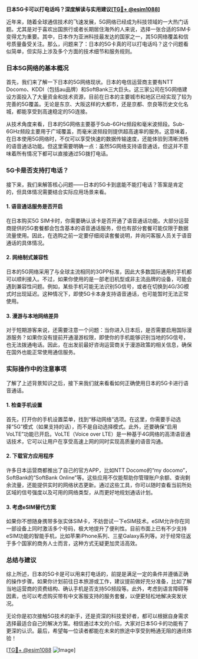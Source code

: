 **日本5G卡可以打电话吗？深度解读与实用建议[[TG💪+ @esim1088](https://t.me/s/esim1088)]**

近年来，随着全球通信技术的飞速发展，5G网络已经成为科技领域的一大热门话题。尤其是对于喜欢出国旅行或者长期居住海外的人来说，选择一张合适的SIM卡变得尤为重要。其中，日本作为亚洲科技最发达的国家之一，其5G网络覆盖和信号质量备受关注。那么，问题来了：日本的5G卡真的可以打电话吗？这个问题看似简单，但实际上涉及多个方面的技术细节和服务规则。

### 日本5G网络的基本概况

首先，我们来了解一下日本的5G网络现状。日本的电信运营商主要有NTT Docomo、KDDI（包括au品牌）和SoftBank三大巨头。这三家公司在5G网络建设方面投入了大量资金和技术资源，目前在日本的主要城市和地区已经实现了较为完善的5G覆盖。无论是东京、大阪这样的大都市，还是京都、奈良等历史文化名城，都能享受到高速稳定的5G连接。

从技术角度来看，日本的5G网络主要基于Sub-6GHz频段和毫米波频段。Sub-6GHz频段主要用于广域覆盖，而毫米波频段则提供超高速率的服务。这意味着，在日本使用5G网络时，不仅可以享受快速的数据传输速度，还能体验到清晰流畅的语音通话功能。但这里需要明确一点：虽然5G网络支持语音通话，但这并不意味着所有情况下都可以直接通过5G拨打电话。

### 5G卡是否支持打电话？

接下来，我们来解答核心问题——日本的5G卡到底能不能打电话？答案是肯定的，但具体情况需要结合实际应用场景来看。

#### 1. **语音通话服务是否开启**
   在日本购买5G SIM卡时，你需要确认该卡是否开通了语音通话功能。大部分运营商提供的5G套餐都会包含基本的语音通话服务，但也有部分套餐可能仅限于数据流量使用。因此，在选购之前一定要仔细阅读套餐说明，并询问客服人员关于语音通话的具体情况。

#### 2. **网络制式兼容性**
   日本的5G网络采用了与全球主流相同的3GPP标准，因此大多数国际通用的手机都可以顺利接入。不过，如果你使用的是一部老旧机型或非主流品牌的设备，可能会遇到兼容性问题。例如，某些手机可能无法识别5G信号，或者在切换到4G/3G模式时出现延迟。这种情况下，即使5G卡本身支持语音通话，也可能暂时无法正常使用。

#### 3. **漫游与本地网络差异**
   对于短期游客来说，还需要注意一个问题：当你进入日本后，是否需要启用国际漫游服务？如果你没有提前开通漫游权限，即使你的手机能够识别当地的5G信号，也无法拨通电话。因此，在出发前最好咨询运营商关于漫游政策的相关信息，确保在国外也能正常使用通信服务。

### 实际操作中的注意事项

了解了上述背景知识之后，接下来我们就来看看如何正确使用日本的5G卡进行语音通话。

#### 1. **检查手机设置**
   首先，打开你的手机设置菜单，找到“移动网络”选项。在这里，你需要手动选择“5G”模式（如果支持的话），而不是自动选择模式。此外，还要确保“启用VoLTE”功能已开启。VoLTE（Voice over LTE）是一种基于4G网络的高清语音通话技术，它可以让用户在享受高速上网的同时实现高质量的语音沟通。

#### 2. **下载官方应用程序**
   许多日本运营商都推出了自己的官方APP，比如NTT Docomo的“my docomo”，SoftBank的“SoftBank Online”等。这些应用不仅能帮助你管理账户余额、查询剩余流量，还能提供实时的网络状态更新。通过这些工具，你可以随时查看当前所处区域的信号强度以及可用的网络类型，从而更好地规划通话计划。

#### 3. **考虑eSIM替代方案**
   如果你不想随身携带多张实体SIM卡，不妨尝试一下eSIM技术。eSIM允许你在同一部设备上同时激活多个号码，极大地提升了便利性。目前市面上已有不少支持eSIM功能的智能手机，比如苹果iPhone系列、三星Galaxy系列等。对于经常往返于多个国家的商务人士而言，这种方式无疑更加灵活高效。

### 总结与建议

综上所述，日本的5G卡是可以用来打电话的，前提是满足一定的条件并遵循正确的操作步骤。如果你计划前往日本旅游或工作，建议提前做好充分准备，比如了解当地运营商的资费结构、确认手机是否支持5G频段等。此外，考虑到语言障碍等因素，也可以考虑购买带有中文客服支持的服务套餐，以便更轻松地解决突发状况。

无论你是初次接触5G技术的新手，还是资深的科技爱好者，都可以根据自身需求选择最适合自己的解决方案。相信通过本文的介绍，大家对日本5G卡的功能有了更深的认识。最后，希望每一位读者都能在未来的旅途中享受到畅通无阻的通讯体验！

[[TG💪+ @esim1088](https://t.me/s/esim1088) ![Image](https://i.postimg.cc/4NQfJmqS/Snipaste-2025-05-13-00-14-12.png)]